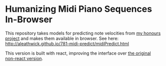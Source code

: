 # Humanizing Midi Piano Sequences In-Browser

This repository takes models for predicting note velocities from [my honours project](https://github.com/aleathwick/781-piano-autoencoder) and makes them available in browser. See here: http://aleathwick.github.io/781-midi-predict/midiPredict.html

This version is built with react, improving the interface over [the original non-react version](https://github.com/aleathwick/781-midi-predict).
